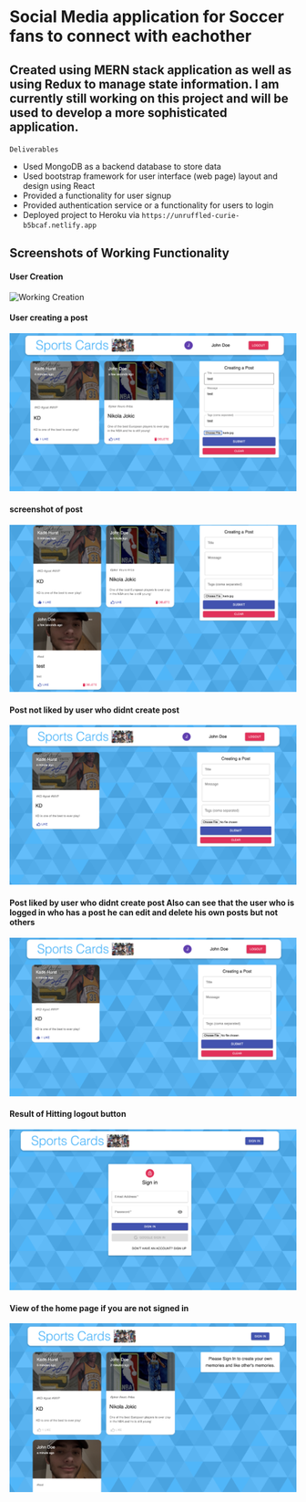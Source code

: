 # Social Media application for Soccer fans to connect with eachother

## Created using MERN stack application as well as using Redux to manage state information. I am currently still working on this project and will be used to develop a more sophisticated application. 

` Deliverables ` 

- Used MongoDB as a backend database to store data
- Used bootstrap framework for user interface (web page) layout and design using React
- Provided a functionality for user signup
- Provided authentication service or a functionality for users to login
- Deployed project to Heroku via ```https://unruffled-curie-b5bcaf.netlify.app ```

## Screenshots of Working Functionality 

####  User Creation

![Working  Creation](/screenshots/createuser.png)

#### User creating a post 

![Working NewPost](/screenshots/createnewpost.png)

#### screenshot of post 

![Working Newpost Creation](/screenshots/newpost.png)

#### Post not liked by user who didnt create post

![Working Like](/screenshots/otheruserpostnlike.png)

#### Post liked by user who didnt create post Also can see that the user who is logged in who has a post he can edit and delete his own posts but not others

![Working Like](/screenshots/otheruserpostlike.png)

#### Result of Hitting logout button

![Working Logout](/screenshots/logout.png)

#### View of the home page if you are not signed in

![Working View](/screenshots/notlogin.png)
